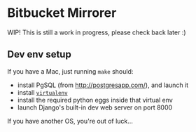 # Bitbucket Mirrorer

WIP! This is still a work in progress, please check back later :)

## Dev env setup

If you have a Mac, just running `make` should:

* install PgSQL (from http://postgresapp.com/), and launch it
* install [`virtualenv`](https://virtualenv.readthedocs.org/en/latest/)
* install the required python eggs inside that virtual env
* launch Django's built-in dev web server on port 8000

If you have another OS, you're out of luck...
